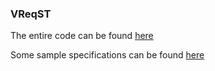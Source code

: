 ### VReqST

The entire code can be found [here](https://github.com/Amogha027/VReqST-2)

Some sample specifications can be found [here](https://github.com/Amogha027/VReqST-2/tree/main/VReqST-main/SampleSpec)
